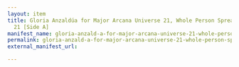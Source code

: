 ```yaml
---
layout: item
title: Gloria Anzaldúa for Major Arcana Universe 21, Whole Person Spread, 1980 August
  21 [Side A]
manifest_name: gloria-anzald-a-for-major-arcana-universe-21-whole-person-spread-1980-august-21-side-a-
permalink: gloria-anzald-a-for-major-arcana-universe-21-whole-person-spread-1980-august-21-side-a-
external_manifest_url: 

---
```

<!-- Add an essay or interpretive material below this line,
using HTML or markdown.  Do not modify this file above this line -->
